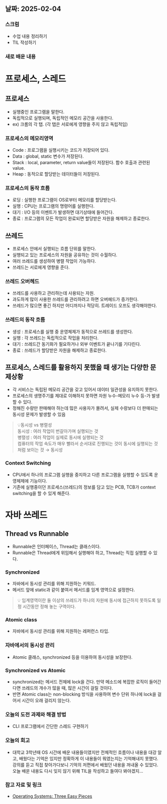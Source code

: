 ## 날짜: 2025-02-04

### 스크럼
- 수업 내용 정리하기
- TIL 작성하기

### 새로 배운 내용
# 프로세스, 스레드

## 프로세스

- 실행중인 프로그램을 말한다.
- 독립적으로 실행되며, 독립적인 메모리 공간을 사용한다.
- ex) 크롬의 각 탭. (각 탭은 서로에게 영향을 주지 않고 독립적임)

### 프로세스의 메모리영역

- Code : 프로그램을 실행시키는 코드가 저장되어 있다.
- Data : global,  static 변수가 저장된다.
- Stack : local, parameter, return value들이 저장된다. 함수 호출과 관련된 value.
- Heap : 동적으로 할당받는 데이터들이 저장된다.

### 프로세스의 동작 흐름

- 로딩 : 실행한 프로그램이 OS로부터 메모리를 할당받는다.
- 실행 : CPU는 프로그램의 명령어를 실행한다.
- 대기 : I/O 등의 이벤트가 발생하면 대기상태에 들어간다.
- 종료 : 프로그램의 모든 작업이 완료되면 할당받은 자원을 해제하고 종료한다.

## 쓰레드

- 프로세스 안에서 실행되는 흐름 단위를 말한다.
- 실행되고 있는 프로세스의 자원을 공유하는 것이 수월하다.
- 여러 쓰레드를 생성하여 병렬 작업이 가능하다.
- 쓰레드는 서로에게 영향을 준다.

### 쓰레드 오버헤드

- 쓰레드를 사용하고 관리하는데 사용되는 자원.
- 과도하게 많이 사용한 쓰레드를 관리하려고 하면 오버헤드가 증가한다.
- 쓰레드가 많으면 좋긴 하지만 어디까지나 적당히. 트레이드 오프도 생각해야한다.

### 쓰레드의 동작 흐름

- 생성 : 프로세스를 실행 중 운영체제가 동적으로 쓰레드를 생성한다.
- 실행 : 각 쓰레드는 독립적으로 작업을 처리한다.
- 대기 : 쓰레드간 동기화가 필요하거나 외부 이벤트가 끝나기를 기다린다.
- 종료 : 쓰레드가 할당받은 자원을 해제하고 종료한다.

## 프로세스, 스레드를 활용하지 못했을 때 생기는 다양한 문제상황

- 각 서비스는 독립된 메모리 공간을 갖고 있어서 데이터 일관성을 유지하지 못한다.
- 프로세스의 생명주기를 제대로 이해하지 못하면 자원 누수-메모리 누수 등-가 발생할 수 있다.
- 정해진 수량만 판매해야 하는데 많은 사용자가 몰려서, 실제 수량보다 더 판매되는 동시성 문제가 발생할 수 있음

>💡동시성 vs 병렬성  
> 동시성 : 여러 작업이 번갈아가며 실행되는 것  
> 병렬성 : 여러 작업이 실제로 동시에 실행되는 것  
> 컴퓨터의 작업 속도가 매우 빨라서 순서대로 진행되는 것이 동시에 실행되는 것 처럼 보이는 것 → 동시성

### Context Switching

- CPU에서 하나의 프로그램 실행을 중지하고 다른 프로그램을 실행할 수 있도록 운영체제에 기능이다.
- 기존에 실행중이던 프로세스(쓰레드)의 정보를 담고 있는 PCB, TCB가 context switching을 할 수 있게 해준다.

# 자바 쓰레드

## Thread vs Runnable

- Runnable은 인터페이스, Thread는 클래스이다.
- Runnable은 Thread에게 위임해서 실행해야 하고, Thread는 직접 실행할 수 있다.

### Synchronized

- 자바에서 동시성 관리를 위해 지원하는 키워드.
- 메서드 앞에 static과 같이 붙여서 메서드를 임계 영역으로 설정한다.

>💡 임계영역이란 둘 이상의 쓰레드가 하나의 자원에 동시에 접근하지 못하도록 일정 시간동안 정해 놓는 구역이다.

### Atomic class

- 자바에서 동시성 관리를 위해 지원하는 레퍼런스 타입.

### 자바에서의 동시성 관리

- Atomic 클래스, synchronized 등을 이용하여 동시성을 보장한다.

### Synchronized vs Atomic

- synchronized는 메서드 전체에 lock을 건다. 만약 메소드에 복잡한 로직이 들어간다면 쓰레드의 개수가 많을 때, 많은 시간이 걸릴 것이다.
- 반면 Atomic class는 non-blocking 방식을 사용하여 변수 단위 하나에 lock을 걸어서 시간이 오래 걸리지 않는다.

### 오늘의 도전 과제와 해결 방법
- CLI 프로그램에서 간단한 스레드 구현하기

### 오늘의 회고
- 대학교 3학년때 OS 시간에 배운 내용들이였지만 전체적인 흐름이나 내용을 대강 알고, 배웠다는 기억은 있지만 정확하게 이 내용들이 뭐였는지는 기억해내지 못했다. 강의를 듣고 직접 찾아가다보니 기억의 저편에서 배웠던 내용을 꺼내올 수 있었다. 오늘 배운 내용도 다시 잊지 않기 위해 TIL을 작성하고 들여다 봐야겠지... 

### 참고 자료 및 링크
- [Operating Systems: Three Easy Pieces](https://pages.cs.wisc.edu/~remzi/OSTEP/)
